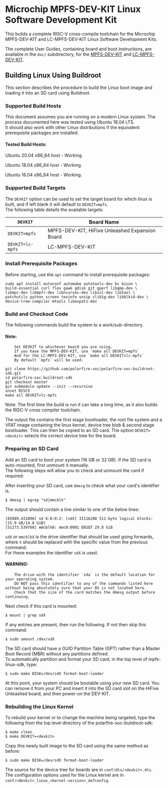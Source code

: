 # Microchip MPFS-DEV-KIT Linux Software Development Kit

This builds a complete RISC-V cross-compile toolchain for the Microchip 
MPFS-DEV-KIT and LC-MPFS-DEV-KIT Linux Software Development Kits.

The complete User Guides, containing board and boot instructions, are available in the `doc/` subdirectory, for the [MPFS-DEV-KIT](doc/MPFS-DEV-KIT_user_guide.md) and [LC-MPFS-DEV-KIT](doc/LC-MPFS-DEV-KIT_user_guide.md).

## Building Linux Using Buildroot
This section describes the procedure to build the Linux boot image and loading it into an SD card using Buildroot.

### Supported Build Hosts
This document assumes you are running on a modern Linux system. The process documented here was tested using Ubuntu 18.04 LTS.    
It should also work with other Linux distributions if the equivalent prerequisite packages are installed.

#### Tested Build Hosts:

Ubuntu 20.04 x86_64 host - Working.

Ubuntu 18.04 x86_64 host - Working.

Ubuntu 16.04 x86_64 host - Working.

### Supported Build Targets
The `DEVKIT` option can be used to set the target board for which linux is built, and if left blank it will default to `DEVKIT=mpfs`.           
The following table details the available targets:

| `DEVKIT` | Board Name |
| --- | --- |
| `DEVKIT=mpfs` | MPFS-DEV-KIT, HiFive Unleashed Expansion Board |
| `DEVKIT=lc-mpfs` | LC-MPFS-DEV-KIT |


### Install Prerequisite Packages
Before starting, use the `apt` command to install prerequisite packages:
```
sudo apt install autoconf automake autotools-dev bc bison \
build-essential curl flex gawk gdisk git gperf libgmp-dev \
libmpc-dev libmpfr-dev libncurses-dev libssl-dev libtool \
patchutils python screen texinfo unzip zlib1g-dev libblkid-dev \
device-tree-compiler mtools libexpat1-dev
```
### Build and Checkout Code
The following commands build the system to a work/sub-directory.
#### Note:                
        Set DEVKIT to whichever board you are using.
        If you have the MPFS-DEV-KIT, use `make all DEVKIT=mpfs`
        And for the LC-MPFS-DEV-KIT, use `make all DEVKIT=lc-mpfs`
        By default `mpfs` will be used.
```
git clone https://github.com/polarfire-soc/polarfire-soc-buildroot-sdk.git
cd polarfire-soc-buildroot-sdk
git checkout master
git submodule update --init --recursive
unset RISCV
make all DEVKIT=lc-mpfs
```
Note: The first time the build is run it can take a long time, as it also builds the RISC-V cross compiler toolchain. 

The output file contains the first stage bootloader, the root file system and a VFAT image containing the linux kernel, device tree blob & second stage bootloader. 
This can then be copied to an SD card. The option `DEVKIT=<devkit>` selects the correct device tree for the board.   

### Preparing an SD Card 
Add an SD card to boot your system (16 GB or 32 GB). If the SD card is auto-mounted, first unmount it manually.               
The following steps will allow you to check and unmount the card if required:

After inserting your SD card, use `dmesg` to check what your card's identifier is.
```
$ dmesg | egrep "sd|mmcblk"
```
The output should contain a line similar to one of the below lines:
```
[85089.431896] sd 6:0:0:2: [sdX] 31116288 512-byte logical blocks: (15.9 GB/14.8 GiB)
[51273.539768] mmcblk0: mmc0:0001 EB1QT 29.8 GiB 
```
`sdX` or `mmcblkX` is the drive identifier that should be used going forwards, where `X` should be replaced with the specific value from the previous command.           
For these examples the identifier `sdX` is used. 

#### WARNING:              
        The drive with the identifier `sda` is the default location for your operating system.        
        DO NOT pass this identifier to any of the commands listed here without being absolutely sure that your OS is not located here.       
        Check that the size of the card matches the dmesg output before continuing.     

Next check if this card is mounted:
```
$ mount | grep sdX
```
If any entries are present, then run the following. If not then skip this command:
```
$ sudo umount /dev/sdX
```
The SD card should have a GUID Partition Table (GPT) rather than a Master Boot Record (MBR) without any partitions defined.        
To automatically partition and format your SD card, in the top level of mpfs-linux-sdk, type:
```
$ sudo make DISK=/dev/sdX format-boot-loader
```
At this point, your system should be bootable using your new SD card. You can remove it from your PC
and insert it into the SD card slot on the HiFive Unleashed board, and then power-on the DEV-KIT.

### Rebuilding the Linux Kernel
To rebuild your kernel or to change the machine being targeted, type the following from the top level directory of the polarfire-soc-buildroot-sdk:
```
$ make clean
$ make DEVKIT=<devkit>
```
Copy this newly built image to the SD card using the same method as before:
```
$ sudo make DISK=/dev/sdX format-boot-loader
```

The source for the device tree for boards are in `conf/dts/<devkit>.dts`.            
The configuration options used for the Linux kernel are in `conf/<devkit>_linux_<kernel-version>_defconfig`.
